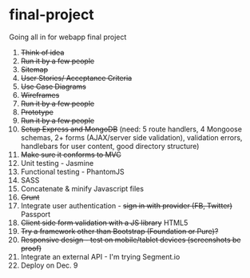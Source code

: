 final-project
=============

Going all in for webapp final project

1. ~~Think of idea~~
2. ~~Run it by a few people~~
3. ~~Sitemap~~
4. ~~User Stories/ Acceptance Criteria~~
5. ~~Use Case Diagrams~~
6. ~~Wireframes~~
5. ~~Run it by a few people~~
6. ~~Prototype~~
7. ~~Run it by a few people~~
8. ~~Setup Express and MongoDB~~ (need: 5 route handlers, 4 Mongoose schemas, 2+ forms (AJAX/server side validation), validation errors, handlebars for user content, good directory structure)
9. ~~Make sure it conforms to MVC~~
10. Unit testing - Jasmine
11. Functional testing - PhantomJS
13. SASS
14. Concatenate & minify Javascript files
15. ~~Grunt~~
17. Integrate user authentication - ~~sign in with provider (FB, Twitter)~~ Passport
18. ~~Client side form validation with a JS library~~ HTML5
19. ~~Try a framework other than Bootstrap (Foundation or Pure)?~~
20. ~~Responsive design - test on mobile/tablet devices (screenshots be proof)~~
21. Integrate an external API - I'm trying Segment.io
23. Deploy on Dec. 9
